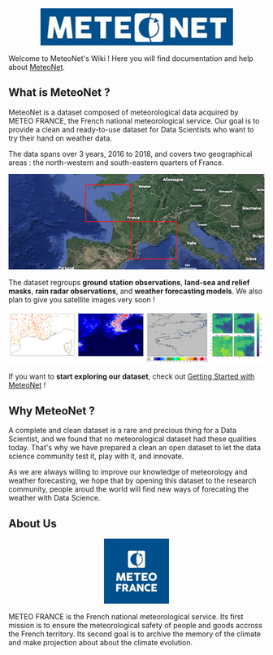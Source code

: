 

<div style="text-align:center"><a href="linktoMeteoNet" style="text-align:center"><img src="img/LogoMeteoNet4.png" ></a></div>


Welcome to MeteoNet's Wiki ! Here you will find documentation and help about [MeteoNet](linktowebsite).

## What is MeteoNet ?

MeteoNet is a dataset composed of meteorological data acquired by METEO FRANCE, the French national meteorological service. Our goal is to provide a clean and ready-to-use dataset for Data Scientists who want to try their hand on weather data.

The data spans over 3 years, 2016 to 2018, and covers two geographical areas : the north-western and south-eastern quarters of France.

![Map](img/Map.png)

The dataset regroups **ground station observations**, **land-sea and relief masks**, **rain radar observations**, and **weather forecasting models**. We also plan to give you satellite images very soon !

![Data](img/Data.png)

If you want to **start exploring our dataset**, check out [Getting Started with MeteoNet](getting-started) !

## Why MeteoNet ?

A complete and clean dataset is a rare and precious thing for a Data Scientist, and we found that no meteorological dataset had these qualities today. That's why we have prepared a clean an open dataset to let the data science community test it, play with it, and innovate.

As we are always willing to improve our knowledge of meteorology and weather forecasting, we hope that by opening this dataset to the research community, people aroud the world will find new ways of forecating the weather with Data Science.


## About Us

<div style="text-align:center"><img src="img/LogoMeteoFrance.jpeg" /></div>

METEO FRANCE is the French national meteorological service. Its first mission is to ensure the meteorological safety of people and goods accross the French territory. Its second goal is to archive the memory of the climate and make projection about about the climate evolution.